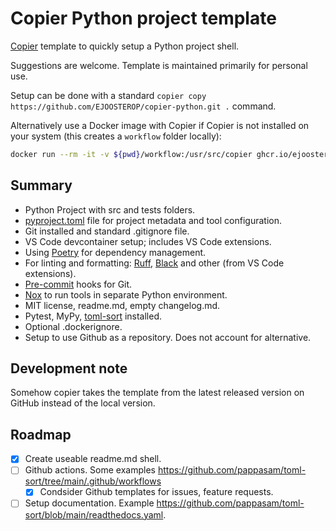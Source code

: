 # Copier Python project template

[Copier][copier-url] template to quickly setup a Python project shell.

Suggestions are welcome. Template is maintained primarily for personal use.

Setup can be done with a standard `copier copy https://github.com/EJOOSTEROP/copier-python.git .` command.

Alternatively use a Docker image with Copier if Copier is not installed on your system (this creates a `workflow` folder locally):
```sh
docker run --rm -it -v ${pwd}/workflow:/usr/src/copier ghcr.io/ejoosterop/docker-copier copier copy gh:EJOOSTEROP/copier-python.git /usr/src/copier
```

## Summary
- Python Project with src and tests folders.
- [pyproject.toml][toml-url] file for project metadata and tool configuration.
- Git installed and standard .gitignore file.
- VS Code devcontainer setup; includes VS Code extensions.
- Using [Poetry][poetry-url] for dependency management.
- For linting and formatting: [Ruff][ruff-url], [Black][black-url] and other (from VS Code extensions).
- [Pre-commit][precommit-url] hooks for Git.
- [Nox][nox-url] to run tools in separate Python environment.
- MIT license, readme.md, empty changelog.md.
- Pytest, MyPy, [toml-sort][toml-sort-url] installed.
- Optional .dockerignore.
- Setup to use Github as a repository. Does not account for alternative.

## Development note
Somehow copier takes the template from the latest released version on GitHub instead of the local version.

## Roadmap
- [x] Create useable readme.md shell.
- [ ] Github actions. Some examples https://github.com/pappasam/toml-sort/tree/main/.github/workflows
    - [x] Condsider Github templates for issues, feature requests.
- [ ] Setup documentation. Example https://github.com/pappasam/toml-sort/blob/main/readthedocs.yaml.

[black-url]: https://black.readthedocs.io/en/stable/
[copier-url]: https://github.com/copier-org/copier
[nox-url]: https://nox.thea.codes/en/stable/
[poetry-url]: https://python-poetry.org/
[precommit-url]: https://pre-commit.com/
[ruff-url]: https://beta.ruff.rs/docs/
[toml-url]: https://peps.python.org/pep-0621/
[toml-spec-url]: https://packaging.python.org/en/latest/specifications/declaring-project-metadata/#declaring-project-metadata
[toml-sort-url]: https://toml-sort.readthedocs.io/en/latest/
